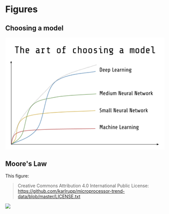 # Figures

## Choosing a model
![](the-art-of-choosing-a-model.png)

## Moore's Law

This figure: 
> Creative Commons Attribution 4.0 International Public License: 
> https://github.com/karlrupp/microprocessor-trend-data/blob/master/LICENSE.txt

![](https://raw.githubusercontent.com/guillaume-chevalier/microprocessor-trend-data/7bbd582ba1376015f6cf24498f46db62811a2919/42yrs/42-years-processor-trend.png)
